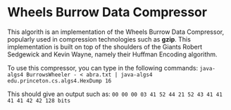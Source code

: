 # Wheels Burrow Data Compressor
This algorith is an implementation of the Wheels Burrow Data Compressor,
popularly used in compression technologies such as **gzip**. This implementation
is built on top of the shoulders of the Giants Robert Sedgewick and Kevin Wayne,
namely their Huffman Encoding algorithm.

To use this compressor, you can type in the following commands:
`
java-algs4 BurrowsWheeler - < abra.txt | java-algs4 edu.princeton.cs.algs4.HexDump 16
`

This should give an output such as:
`
00 00 00 03 41 52 44 21 52 43 41 41 41 41 42 42
128 bits
`
